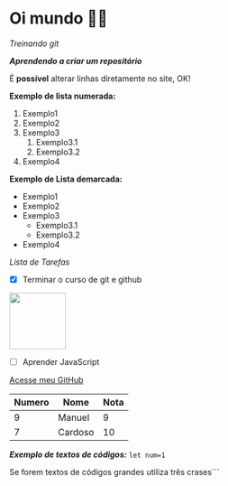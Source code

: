 # Oi mundo 🙋‍♂️
_*Treinando git*_

__*Aprendendo a criar um repositório*__

É **possível** alterar linhas diretamente no site, OK!

**Exemplo de lista numerada:**
1. Exemplo1
2. Exemplo2
3. Exemplo3
   1. Exemplo3.1
   2. Exemplo3.2
4. Exemplo4
   
**Exemplo de Lista demarcada:**
* Exemplo1
* Exemplo2
* Exemplo3
  * Exemplo3.1
  * Exemplo3.2
* Exemplo4

*Lista de Tarefas*
- [x] Terminar o curso de git e github
<div align:"center">
<img src="https://github.com/user-attachments/assets/4cafe21e-22da-4b53-ad06-8cf4094043ea" width="100" />
</div>

- [ ] Aprender JavaScript

[Acesse meu GitHub](https://github.com/Manuel2011-js)

Numero|Nome |Nota
---|---|---
9|Manuel|9
7|Cardoso|10
 
__*Exemplo de textos de códigos:*__
`let num=1`

Se forem textos de códigos grandes utiliza três crases```
